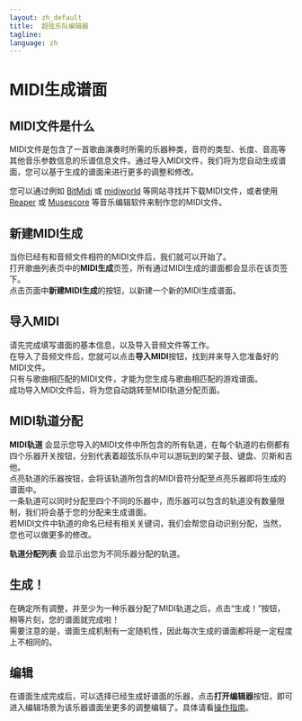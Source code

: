 ```yaml
---
layout: zh_default
title:  超弦乐队编辑器
tagline: 
language: zh
---
```


# MIDI生成谱面

## **MIDI文件是什么**
MIDI文件是包含了一首歌曲演奏时所需的乐器种类，音符的类型、长度、音高等其他音乐参数信息的乐谱信息文件。通过导入MIDI文件，我们将为您自动生成谱面，您可以基于生成的谱面来进行更多的调整和修改。  
  
您可以通过例如 [BitMidi](https://bitmidi.com/) 或 [midiworld](https://www.midiworld.com/) 等网站寻找并下载MIDI文件，或者使用 [Reaper](https://www.reaper.fm/) 或 [Musescore](https://musescore.com/) 等音乐编辑软件来制作您的MIDI文件。
 
## **新建MIDI生成**
当你已经有和音频文件相符的MIDI文件后，我们就可以开始了。  
打开歌曲列表页中的**MIDI生成**页签，所有通过MIDI生成的谱面都会显示在该页签下。  
点击页面中**新建MIDI生成**的按钮，以新建一个新的MIDI生成谱面。  

 
## **导入MIDI**
请先完成填写谱面的基本信息，以及导入音频文件等工作。  
在导入了音频文件后，您就可以点击**导入MIDI**按钮，找到并来导入您准备好的MIDI文件。  
只有与歌曲相匹配的MIDI文件，才能为您生成与歌曲相匹配的游戏谱面。  
成功导入MIDI文件后，将为您自动跳转至MIDI轨道分配页面。 
 
## **MIDI轨道分配** 
**MIDI轨道** 会显示您导入的MIDI文件中所包含的所有轨道，在每个轨道的右侧都有四个乐器开关按钮，分别代表着超弦乐队中可以游玩到的架子鼓、键盘、贝斯和吉他。  
点亮轨道的乐器按钮，会将该轨道所包含的MIDI音符分配至点亮乐器即将生成的谱面中。  
一条轨道可以同时分配至四个不同的乐器中，而乐器可以包含的轨道没有数量限制，我们将会基于您的分配来生成谱面。  
若MIDI文件中轨道的命名已经有相关关键词，我们会帮您自动识别分配，当然，您也可以做更多的修改。  

**轨道分配列表** 会显示出您为不同乐器分配的轨道。
 
## **生成！**
在确定所有调整，并至少为一种乐器分配了MIDI轨道之后，点击“生成！”按钮，稍等片刻，您的谱面就完成啦！  
需要注意的是，谱面生成机制有一定随机性，因此每次生成的谱面都将是一定程度上不相同的。  

## **编辑**
在谱面生成完成后，可以选择已经生成好谱面的乐器，点击**打开编辑器**按钮，即可进入编辑场景为该乐器谱面坐更多的调整编辑了。具体请看[操作指南](mapping-instruction)。